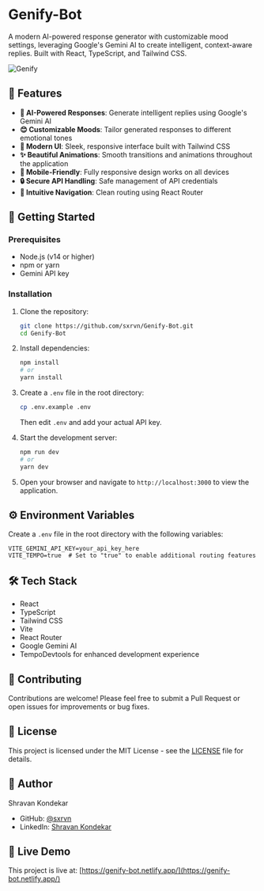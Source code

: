 # Genify-Bot

A modern AI-powered response generator with customizable mood settings, leveraging Google's Gemini AI to create intelligent, context-aware replies. Built with React, TypeScript, and Tailwind CSS.

<img src="https://i.ibb.co/MXwxfvZ/b9mrbonkcilewmx1fvgs.jpg" alt="Genify"/>

## 🌟 Features

- **🤖 AI-Powered Responses**: Generate intelligent replies using Google's Gemini AI
- **😊 Customizable Moods**: Tailor generated responses to different emotional tones
- **🎨 Modern UI**: Sleek, responsive interface built with Tailwind CSS
- **✨ Beautiful Animations**: Smooth transitions and animations throughout the application
- **📱 Mobile-Friendly**: Fully responsive design works on all devices
- **🔒 Secure API Handling**: Safe management of API credentials
- **🧭 Intuitive Navigation**: Clean routing using React Router

## 🚀 Getting Started

### Prerequisites

- Node.js (v14 or higher)
- npm or yarn
- Gemini API key

### Installation

1. Clone the repository:
   ```bash
   git clone https://github.com/sxrvn/Genify-Bot.git
   cd Genify-Bot
   ```

2. Install dependencies:
   ```bash
   npm install
   # or
   yarn install
   ```

3. Create a `.env` file in the root directory:
   ```bash
   cp .env.example .env
   ```
   Then edit `.env` and add your actual API key.

4. Start the development server:
   ```bash
   npm run dev
   # or
   yarn dev
   ```

5. Open your browser and navigate to `http://localhost:3000` to view the application.

## ⚙️ Environment Variables

Create a `.env` file in the root directory with the following variables:
```env
VITE_GEMINI_API_KEY=your_api_key_here
VITE_TEMPO=true  # Set to "true" to enable additional routing features
```

## 🛠️ Tech Stack

- React
- TypeScript
- Tailwind CSS
- Vite
- React Router
- Google Gemini AI
- TempoDevtools for enhanced development experience

## 👥 Contributing

Contributions are welcome! Please feel free to submit a Pull Request or open issues for improvements or bug fixes.

## 📄 License

This project is licensed under the MIT License - see the [LICENSE](LICENSE) file for details.

## 👤 Author

Shravan Kondekar
- GitHub: [@sxrvn](https://github.com/sxrvn)
- LinkedIn: [Shravan Kondekar](https://www.linkedin.com/in/shravan-kondekar/)

## 🔗 Live Demo

This project is live at: [https://genify-bot.netlify.app/](https://genify-bot.netlify.app/)
